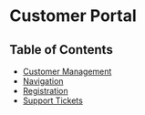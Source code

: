 # Customer Portal

<PageHeader />

## Table of Contents

* [Customer Management](./customer-management/README.md)  
* [Navigation](./navigation/README.md)  
* [Registration](./registration/README.md)  
* [Support Tickets](./support-tickets/README.md)  


  
<PageFooter />
